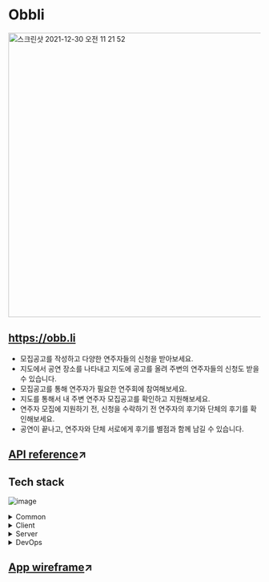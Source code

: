 # Obbli

<img width="567" alt="스크린샷 2021-12-30 오전 11 21 52" src="https://user-images.githubusercontent.com/89199949/147733152-fb61d4cb-9847-4536-89d4-d393ef673753.png">

## https://obb.li

- 모집공고를 작성하고 다양한 연주자들의 신청을 받아보세요.
- 지도에서 공연 장소를 나타내고 지도에 공고를 올려 주변의 연주자들의 신청도 받을 수 있습니다.
- 모집공고를 통해 연주자가 필요한 연주회에 참여해보세요.
- 지도를 통해서 내 주변 연주자 모집공고를 확인하고 지원해보세요.
- 연주자 모집에 지원하기 전, 신청을 수락하기 전 연주자의 후기와 단체의 후기를 확인해보세요.
- 공연이 끝나고, 연주자와 단체 서로에게 후기를 별점과 함께 남길 수 있습니다.

## [API reference](https://app.swaggerhub.com/apis-docs/org582/Obbli/1.0.0-oas3)&#x2197;

## Tech stack
![image](https://user-images.githubusercontent.com/89199949/150727530-341be0ec-35d8-47d6-bd67-447807cc796e.png)

<details><summary>Common</summary>
  
  - TypeScript
  - Axios
</details>
<details><summary>Client</summary>

  - React
  - Sass
  - 카카오 지도 API
</details>
<details><summary>Server</summary>

  - Node
  - Express
  - TypeORM
  - MySQL
  - JWT
  - bcrypt
  - multer
  - Mocha
  - Chai
</details>
<details><summary>DevOps</summary>

  - Swagger
  - nginx
  - systemd
  - AWS EC2
  - AWS RDS
</details>

## [App wireframe](https://www.figma.com/file/oIn5SfIE1cBFUzFUv4GvlQ/Obbli?node-id=0%3A1)&#x2197;
